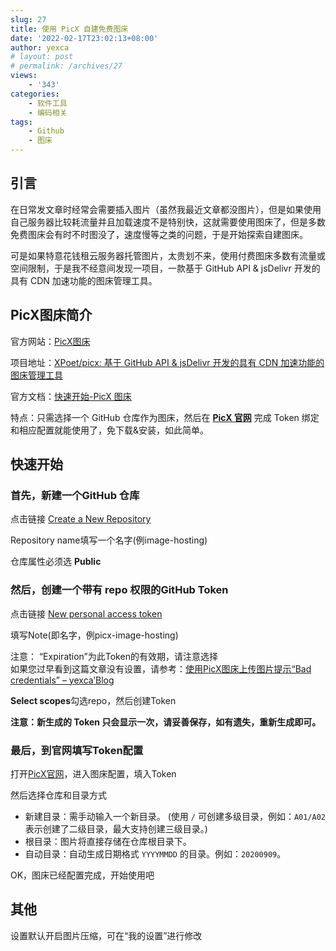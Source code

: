 ```yaml
---
slug: 27
title: 使用 PicX 自建免费图床
date: '2022-02-17T23:02:13+08:00'
author: yexca
# layout: post
# permalink: /archives/27
views:
    - '343'
categories:
    - 软件工具
    - 编码相关
tags:
    - Github
    - 图床
---
```


## 引言

在日常发文章时经常会需要插入图片（虽然我最近文章都没图片），但是如果使用自己服务器比较耗流量并且加载速度不是特别快，这就需要使用图床了，但是多数免费图床会有时不时图没了，速度慢等之类的问题，于是开始探索自建图床。

可是如果特意花钱租云服务器托管图片，太贵划不来，使用付费图床多数有流量或空间限制，于是我不经意间发现一项目，一款基于 GitHub API &amp; jsDelivr 开发的具有 CDN 加速功能的图床管理工具。

## PicX图床简介

官方网站：[PicX图床](https://picx.xpoet.cn/)

项目地址：[XPoet/picx: 基于 GitHub API &amp; jsDelivr 开发的具有 CDN 加速功能的图床管理工具](https://github.com/XPoet/picx)

官方文档：[快速开始-PicX 图床](https://picx-docs.xpoet.cn/tutorial/get-start.html)

特点：只需选择一个 GitHub 仓库作为图床，然后在 **[PicX 官网](https://picx.xpoet.cn/)** 完成 Token 绑定和相应配置就能使用了，免下载&amp;安装，如此简单。

## 快速开始

### 首先，新建一个GitHub 仓库

点击链接 [Create a New Repository](https://github.com/new)

Repository name填写一个名字(例image-hosting)

仓库属性必须选 **Public**

### 然后，创建一个带有 repo 权限的GitHub Token

点击链接 [New personal access token](https://github.com/settings/tokens/new)

填写Note(即名字，例picx-image-hosting)

注意： “Expiration”为此Token的有效期，请注意选择  
如果您过早看到这篇文章没有设置，请参考：[使用PicX图床上传图片提示“Bad credentials” – yexca’Blog](https://blog.yexca.net/archives/35)

**Select scopes**勾选repo，然后创建Token

**注意：新生成的 Token 只会显示一次，请妥善保存，如有遗失，重新生成即可。**

### 最后，到官网填写Token配置

打开[PicX官网](https://picx.xpoet.cn/)，进入图床配置，填入Token

然后选择仓库和目录方式

- 新建目录：需手动输入一个新目录。 (使用 `/` 可创建多级目录，例如：`A01/A02` 表示创建了二级目录，最大支持创建三级目录。)
- 根目录：图片将直接存储在仓库根目录下。
- 自动目录：自动生成日期格式 `YYYYMMDD` 的目录。例如：`20200909`。

OK，图床已经配置完成，开始使用吧

## 其他

设置默认开启图片压缩，可在“我的设置”进行修改